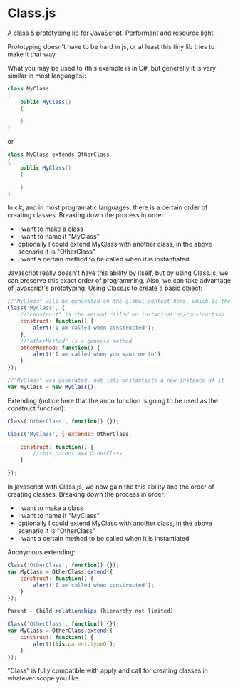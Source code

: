 Class.js
===========================

A class & prototyping lib for JavaScript.  Performant and resource light.

Prototyping doesn't have to be hard in js, or at least this tiny lib tries to make it that way.

What you may be used to (this example is in C#, but generally it is very similar in most languages):
```c#
class MyClass
{
    public MyClass()
    {

    }
}
```
or
```c#
class MyClass extends OtherClass
{
    public MyClass()
    {

    }
}
```

In c#, and in most programatic languages, there is a certain order of creating classes.  Breaking down the process in order:
* I want to make a class
* I want to name it "MyClass"
* optionally I could extend MyClass with another class, in the above scenario it is "OtherClass"
* I want a certain method to be called when it is instantiated

Javascript really doesn't have this ability by itself, but by using Class.js, we can preserve this exact order of programming.  Also, we can take advantage of javascript's prototyping.
Using Class.js to create a basic object:
```javascript
//"MyClass" will be generated on the global context here, which is the "window" variable
Class('MyClass', {
    //"construct" is the method called on instantiation/construction
    construct: function() {
        alert('I am called when constructed');
    },
    //"otherMethod" is a generic method
    otherMethod: function() {
        alert('I am called when you want me to');
    }
});

//"MyClass" was generated, not lets instantiate a new instance of it
var myClass = new MyClass();
```
Extending (notice here that the anon function is going to be used as the construct function):
```javascript
Class('OtherClass', function() {});

Class('MyClass', { extends: OtherClass,

    construct: function() {
        //this.parent === OtherClass
    }

});
```
In javascript with Class.js, we now gain the this ability and the order of creating classes.  Breaking down the process in order:
* I want to make a class
* I want to name it "MyClass"
* optionally I could extend MyClass with another class, in the above scenario it is "OtherClass"
* I want a certain method to be called when it is instantiated

Anonymous extending:
```javascript
Class('OtherClass', function() {});
var MyClass = OtherClass.extend({
    construct: function() {
        alert('I am called when constructed');
    }
});

Parent - Child relationships (hierarchy not limited):

Class('OtherClass', function() {});
var MyClass = OtherClass.extend({
    construct: function() {
        alert(this.parent.typeOf);
    }
});
```

"Class" is fully compatible with apply and call for creating classes in whatever scope you like.
